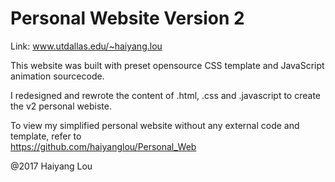 # Personal Website Version 2

Link: www.utdallas.edu/~haiyang.lou <br />

This website was built with preset opensource CSS template and JavaScript animation sourcecode. <br />

I redesigned and rewrote the content of .html, .css and .javascript to create the v2 personal webiste. <br />

To view my simplified personal website without any external code and template, refer to <br />
https://github.com/haiyanglou/Personal_Web <br />

@2017 Haiyang Lou
